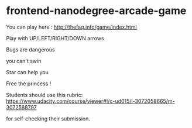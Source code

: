 frontend-nanodegree-arcade-game
===============================

You can play here : http://thefaq.info/game/index.html

Play with UP/LEFT/RIGHT/DOWN arrows

Bugs are dangerous

you can't swin

Star can help you

Free the princess !



Students should use this rubric: https://www.udacity.com/course/viewer#!/c-ud015/l-3072058665/m-3072588797

for self-checking their submission.
